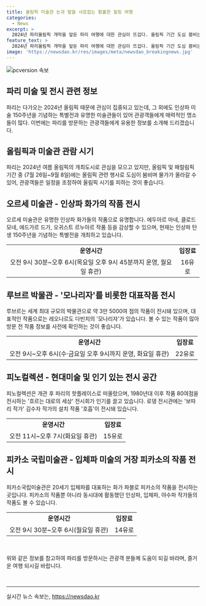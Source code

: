 ```yaml
---
title: 올림픽 미술관 눈과 발을 사로잡는 황홀한 힐링 여행
categories:
  - News
excerpt: >
  2024년 파리올림픽 개막을 앞둔 파리 여행에 대한 관심이 뜨겁다. 올림픽 기간 도심 붐비는 것을 피해보고자 하는 이들을 위해 미술관 투어가 인기다. 150주년을 맞은 파리에서 인상파 미술을 감상할 수 있는 곳으로는 오르세 미술관, 피노컬렉션, 퐁피두센터, 그리고 로댕 미술관 등이 있다. 이외에도 피카소 국립미술관과 오랑주리 미술관 등 다채로운 미술관이 기다리고 있다. 요즘 올림픽 기간에는 대중교통 요금이 두 배로 오르고 나비고 위클리를 이용할 수 없다는 점을 주의해야 한다.
feature_text: >
  2024년 파리올림픽 개막을 앞둔 파리 여행에 대한 관심이 뜨겁다. 올림픽 기간 도심 붐비는 것을 피해보고자 하는 이들을 위해 미술관 투어가 인기다. 150주년을 맞은 파리에서 인상파 미술을 감상할 수 있는 곳으로는 오르세 미술관, 피노컬렉션, 퐁피두센터, 그리고 로댕 미술관 등이 있다. 이외에도 피카소 국립미술관과 오랑주리 미술관 등 다채로운 미술관이 기다리고 있다. 요즘 올림픽 기간에는 대중교통 요금이 두 배로 오르고 나비고 위클리를 이용할 수 없다는 점을 주의해야 한다.
image: 'https://newsdao.kr/res/images/meta/newsdao_breakingnews.jpg'
---
```


<p><img src="https://newsdao.kr/res/images/meta/newsdao_breakingnews.jpg" alt="pcversion 속보" /></p>

<h2 data-ke-size="size26">파리 미술 및 전시 관련 정보</h2>

<p data-ke-size="size16">파리는 다가오는 2024년 올림픽 때문에 관심이 집중되고 있는데, 그 외에도 인상파 미술 150주년을 기념하는 특별전과 유명한 미술관들이 있어 관광객들에게 매력적인 명소들이 많다. 이번에는 파리를 방문하는 관광객들에게 유용한 정보를 소개해 드리겠습니다.</p>

<h2 data-ke-size="size26">올림픽과 미술관 관람 시기</h2>

<p data-ke-size="size16">파리는 2024년 여름 올림픽의 개최도시로 관심을 모으고 있지만, 올림픽 및 패럴림픽 기간 중 (7월 26일~9월 8일)에는 올림픽 관련 행사로 도심이 붐비며 물가가 올라갈 수 있어, 관광객들은 일정을 조정하여 올림픽 시기를 피하는 것이 좋습니다.</p>

<h2 data-ke-size="size26">오르세 미술관 - 인상파 화가의 작품 전시</h2>

<p data-ke-size="size16">오르세 미술관은 유명한 인상파 화가들의 작품으로 유명합니다. 에두아르 마네, 클로드 모네, 에드가르 드가, 오귀스트 르누아르 작품 등을 감상할 수 있으며, 현재는 인상파 탄생 150주년을 기념하는 특별전을 개최하고 있습니다.</p>

<table>
  <tr>
    <td style="text-align: center; height: 17px;"><b>운영시간</b></td>
    <td style="text-align: center; height: 17px;"><b>입장료</b></td>
  </tr>
  <tr>
    <td style="text-align: center;">오전 9시 30분~오후 6시(목요일 오후 9시 45분까지 운영, 월요일 휴관)</td>
    <td style="text-align: center;">16유로</td>
  </tr>
</table>

<h2 data-ke-size="size26">루브르 박물관 - '모나리자'를 비롯한 대표작품 전시</h2>

<p data-ke-size="size16">루브르는 세계 최대 규모의 박물관으로 약 3만 5000여 점의 작품이 전시돼 있으며, 대표적인 작품으로는 레오나르도 다빈치의 '모나리자'가 있습니다. 볼 수 있는 작품이 많아 방문 전 작품 정보를 사전에 확인하는 것이 좋습니다.</p>

<table>
  <tr>
    <td style="text-align: center; height: 17px;"><b>운영시간</b></td>
    <td style="text-align: center; height: 17px;"><b>입장료</b></td>
  </tr>
  <tr>
    <td style="text-align: center;">오전 9시~오후 6시(수·금요일 오후 9시까지 운영, 화요일 휴관)</td>
    <td style="text-align: center;">22유로</td>
  </tr>
</table>

<h2 data-ke-size="size26">피노컬렉션 - 현대미술 및 인기 있는 전시 공간</h2>

<p data-ke-size="size16">피노컬렉션은 개관 후 파리의 핫플레이스로 떠올랐으며, 1980년대 이후 작품 80여점을 전시하는 '흐르는 대로의 세상' 전시회가 인기를 끌고 있습니다. 로뎅 전시관에는 '보따리 작가' 김수자 작가의 설치 작품 '호흡'이 전시돼 있습니다.</p>

<table>
  <tr>
    <td style="text-align: center; height: 17px;"><b>운영시간</b></td>
    <td style="text-align: center; height: 17px;"><b>입장료</b></td>
  </tr>
  <tr>
    <td style="text-align: center;">오전 11시~오후 7시(화요일 휴관)</td>
    <td style="text-align: center;">15유로</td>
  </tr>
</table>

<h2 data-ke-size="size26">피카소 국립미술관 - 입체파 미술의 거장 피카소의 작품 전시</h2>

<p data-ke-size="size16">피카소국립미술관은 20세기 입체파를 대표하는 화가 파블로 피카소의 작품을 전시하는 곳입니다. 피카소의 작품뿐 아니라 동시대에 활동했던 인상파, 입체파, 야수파 작가들의 작품도 볼 수 있습니다.</p>

<table>
  <tr>
    <td style="text-align: center; height: 17px;"><b>운영시간</b></td>
    <td style="text-align: center; height: 17px;"><b>입장료</b></td>
  </tr>
  <tr>
    <td style="text-align: center;">오전 9시 30분~오후 6시(월요일 휴관)</td>
    <td style="text-align: center;">14유로</td>
  </tr>
</table>

<p data-ke-size="size16">&nbsp;</p>

<p data-ke-size="size16">위와 같은 정보를 참고하여 파리를 방문하시는 관광객 분들께 도움이 되길 바라며, 즐거운 여행 되시길 바랍니다.</p>

<p data-ke-size="size16">&nbsp;</p>

<hr>
실시간 뉴스 속보는, <a href="https://newsdao.kr" rel="dofollow">https://newsdao.kr</a>


